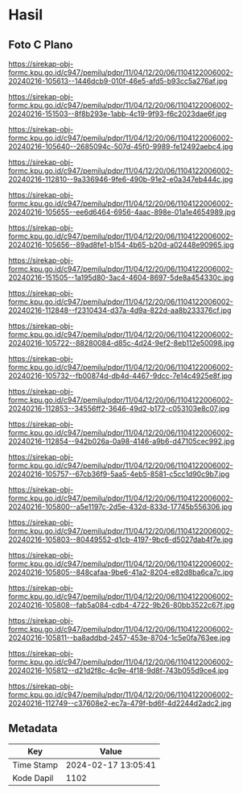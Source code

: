 # Hasil

## Foto C Plano

https://sirekap-obj-formc.kpu.go.id/c947/pemilu/pdpr/11/04/12/20/06/1104122006002-20240216-105613--1446dcb9-010f-46e5-afd5-b93cc5a276af.jpg

https://sirekap-obj-formc.kpu.go.id/c947/pemilu/pdpr/11/04/12/20/06/1104122006002-20240216-151503--8f8b293e-1abb-4c19-9f93-f6c2023dae6f.jpg

https://sirekap-obj-formc.kpu.go.id/c947/pemilu/pdpr/11/04/12/20/06/1104122006002-20240216-105640--2685094c-507d-45f0-9989-fe12492aebc4.jpg

https://sirekap-obj-formc.kpu.go.id/c947/pemilu/pdpr/11/04/12/20/06/1104122006002-20240216-112810--9a336946-9fe6-490b-91e2-e0a347eb444c.jpg

https://sirekap-obj-formc.kpu.go.id/c947/pemilu/pdpr/11/04/12/20/06/1104122006002-20240216-105655--ee6d6464-6956-4aac-898e-01a1e4654989.jpg

https://sirekap-obj-formc.kpu.go.id/c947/pemilu/pdpr/11/04/12/20/06/1104122006002-20240216-105656--89ad8fe1-b154-4b65-b20d-a02448e90965.jpg

https://sirekap-obj-formc.kpu.go.id/c947/pemilu/pdpr/11/04/12/20/06/1104122006002-20240216-151505--1a195d80-3ac4-4604-8697-5de8a454330c.jpg

https://sirekap-obj-formc.kpu.go.id/c947/pemilu/pdpr/11/04/12/20/06/1104122006002-20240216-112848--f2310434-d37a-4d9a-822d-aa8b233376cf.jpg

https://sirekap-obj-formc.kpu.go.id/c947/pemilu/pdpr/11/04/12/20/06/1104122006002-20240216-105722--88280084-d85c-4d24-9ef2-8eb112e50098.jpg

https://sirekap-obj-formc.kpu.go.id/c947/pemilu/pdpr/11/04/12/20/06/1104122006002-20240216-105732--fb00874d-db4d-4467-9dcc-7e14c4925e8f.jpg

https://sirekap-obj-formc.kpu.go.id/c947/pemilu/pdpr/11/04/12/20/06/1104122006002-20240216-112853--34556ff2-3646-49d2-b172-c053103e8c07.jpg

https://sirekap-obj-formc.kpu.go.id/c947/pemilu/pdpr/11/04/12/20/06/1104122006002-20240216-112854--942b026a-0a98-4146-a9b6-d47105cec992.jpg

https://sirekap-obj-formc.kpu.go.id/c947/pemilu/pdpr/11/04/12/20/06/1104122006002-20240216-105757--67cb36f9-5aa5-4eb5-8581-c5cc1d90c9b7.jpg

https://sirekap-obj-formc.kpu.go.id/c947/pemilu/pdpr/11/04/12/20/06/1104122006002-20240216-105800--a5e1197c-2d5e-432d-833d-17745b556306.jpg

https://sirekap-obj-formc.kpu.go.id/c947/pemilu/pdpr/11/04/12/20/06/1104122006002-20240216-105803--80449552-d1cb-4197-9bc6-d5027dab4f7e.jpg

https://sirekap-obj-formc.kpu.go.id/c947/pemilu/pdpr/11/04/12/20/06/1104122006002-20240216-105805--848cafaa-9be6-41a2-8204-e82d8ba6ca7c.jpg

https://sirekap-obj-formc.kpu.go.id/c947/pemilu/pdpr/11/04/12/20/06/1104122006002-20240216-105808--fab5a084-cdb4-4722-9b26-80bb3522c67f.jpg

https://sirekap-obj-formc.kpu.go.id/c947/pemilu/pdpr/11/04/12/20/06/1104122006002-20240216-105811--ba8addbd-2457-453e-8704-1c5e0fa763ee.jpg

https://sirekap-obj-formc.kpu.go.id/c947/pemilu/pdpr/11/04/12/20/06/1104122006002-20240216-105812--d21d2f8c-4c9e-4f18-9d8f-743b055d9ce4.jpg

https://sirekap-obj-formc.kpu.go.id/c947/pemilu/pdpr/11/04/12/20/06/1104122006002-20240216-112749--c37608e2-ec7a-479f-bd6f-4d2244d2adc2.jpg


## Metadata

| Key        | Value               |
| ---------- | ------------------- |
| Time Stamp | 2024-02-17 13:05:41 |
| Kode Dapil | 1102                |




